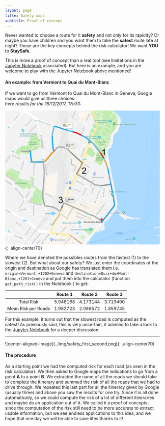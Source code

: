 ```yaml
---
layout: page
title: Safety maps
subtitle: Proof of concept
---
```


Never wanted to choose a route for it **safety** and not only for its rapidity? Or maybe you have children and you want them to take the **safest** route late at night? Those are the key concepts behind the risk calculator! We want **YOU** to **StaySafe**.

This is more a proof of concept than a real tool (see limitations in the [Jupyter Notebook](http://nbviewer.jupyter.org/github/LucaZampieri/ADA_homework_LMX/blob/master/LMX_Project/03_Risk.ipynb)
associated). But here is an example, and you are welcome to play with the Jupyter Notebook above mentioned!

#### An example: from Vermont to Quai du Mont-Blanc
If we want to go from Vermont to Quai du Mont-Blanc in Geneva, Google maps would give us three choices:  
_here results for the 16/12/2017, 17h30:_

![center-aligned-image](../img/geneva_vermont_quai_mont_blanc.png){: .align-center70}

Where we have denoted the possibles routes from the fastest (1) to the slowest (2). But what about our safety? We just enter the coordinates of the origin and destination as Google has translated them i.e. ```origin=Vermont,+1202+Geneva``` and ```destination=Quai+du+Mont-Blanc,+1201+Genève``` and put them into the calculator (function ```get_path_risk()``` in the Notebook ) to get:  

|                      |    Route 1   |   Route 2   | Route 3        |
|:--:                  | :---------:  |:-----:      | :-----:        |
| Total Risk           | 5.948168     |   4.173144  |  3.719490      |
| Mean Risk per Roads  | 1.982723 	  |2.086572 	  | 1.859745       |

For this example, it turns out that the slowest road is computed as the safest!
As previously said, this is very uncertain, it advised to take a look to the [Jupyter Notebook](http://nbviewer.jupyter.org/github/LucaZampieri/ADA_homework_LMX/blob/master/LMX_Project/03_Risk.ipynb)
for a deeper discussion.

<hr>
![center-aligned-image](../img/safety_first_second.png){: .align-center70}


#### The procedure

As a starting point we had the computed risk for each road (as seen in the risk calculator). We then
asked to Google maps the indications to go from a point **A** to a point **B**. We extracted the name
of all the roads we should take to complete the itinerary and summed the risk of all the roads that
we had to drive through. We repeated this last part for all the itinerary given by Google (usually three) and above you saw the results for one try. Since it is all done automatically, so we could compute the risk of a lot of different itineraries and maybe do an application out of it. We called it a proof of concepts, since the computation of the risk still need to be more accurate to extract
usable information, but we see endless applications to this idea, and we hope that one day we will be
able to save lifes thanks to it!
